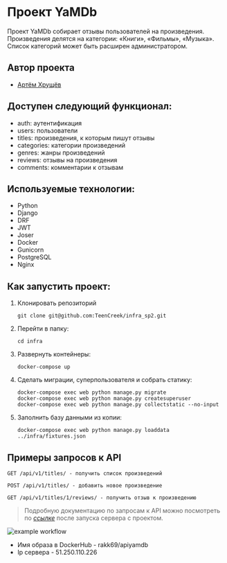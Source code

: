 # Проект YaMDb

Проект YaMDb собирает отзывы пользователей на произведения.
Произведения делятся на категории: «Книги», «Фильмы», «Музыка».
Список категорий может быть расширен администратором.

## Автор проекта

- [Артём Хрущёв](https://github.com/TeenCreek)

## Доступен следующий функционал:

- auth: аутентификация
- users: пользователи
- titles: произведения, к которым пишут отзывы
- categories: категории произведений
- genres: жанры произведений
- reviews: отзывы на произведения
- comments: комментарии к отзывам

## Используемые технологии:

- Python
- Django
- DRF
- JWT
- Joser
- Docker
- Gunicorn
- PostgreSQL
- Nginx

## Как запустить проект:

1. Клонировать репозиторий

   ```
   git clone git@github.com:TeenCreek/infra_sp2.git
   ```

2. Перейти в папку:

   ```
   cd infra
   ```

3. Развернуть контейнеры:

   ```
   docker-compose up
   ```

4. Сделать миграции, суперпользователя и собрать статику:

   ```
   docker-compose exec web python manage.py migrate
   docker-compose exec web python manage.py createsuperuser
   docker-compose exec web python manage.py collectstatic --no-input
   ```

5. Заполнить базу данными из копии:
   ```
   docker-compose exec web python manage.py loaddata ../infra/fixtures.json
   ```

## Примеры запросов к API

```
GET /api/v1/titles/ - получить список произведений

POST /api/v1/titles/ - добавить новое произведение

GET /api/v1/titles/1/reviews/ - получить отзыв к произведению
```

> Подробную документацию по запросам к API можно посмотреть по _[ссылке](http://127.0.0.1/redoc/)_ после запуска сервера с проектом.

![example workflow](https://github.com/TeenCreek/yamdb_final/actions/workflows/yamdb_workflow.yml/badge.svg)

- Имя образа в DockerHub - rakk69/apiyamdb
- Ip сервера - 51.250.110.226
